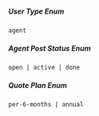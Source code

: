 ##### User Type Enum

`agent`

##### Agent Post Status Enum

`open | active | done`

##### Quote Plan Enum

`per-6-months | annual`